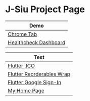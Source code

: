# J-Siu Project Page

Demo|
---|
[Chrome Tab](/chrome_tab/)|
[Healthcheck Dashboard](/healthcheck_dashboard/)|

Test|
---|
[Flutter .ICO](/flutter_image_icon/)|
[Flutter Reorderables Wrap](/flutter_reorderablewrap/)|
[Flutter Google Sign-In](/flutter_g_sign_in/)|
[My Home Page](/my_home_page/)|

